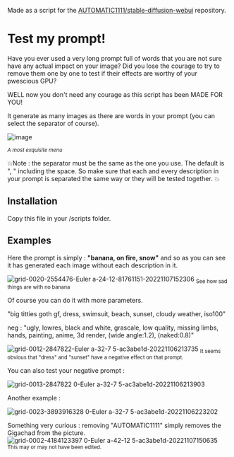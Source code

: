 Made as a script for the [AUTOMATIC1111/stable-diffusion-webui](https://github.com/AUTOMATIC1111/stable-diffusion-webui) repository.
# Test my prompt!

Have you ever used a very long prompt full of words that you are not sure have any actual impact on your image? Did you lose the courage to try to remove them one by one to test if their effects are worthy of your pwescious GPU?

WELL now you don't need any courage as this script has been MADE FOR YOU!

It generate as many images as there are words in your prompt (you can select the separator of course).


![image](https://user-images.githubusercontent.com/15731540/200430459-88ed61b7-fead-40d6-b339-ab65bbaae685.png)


<sub>*A most exquisite menu*</sub>

💥Note : the separator must be the same as the one you use. The default is ", " including the space. So make sure that each and every description in your prompt is separated the same way or they will be tested together. 💥 

## Installation

Copy this file in your /scripts folder.

## Examples

Here the prompt is simply : **"banana, on fire, snow"** and so as you can see it has generated each image without each description in it.

![grid-0020-2554476-Euler a-24-12-81761151-20221107152306](https://user-images.githubusercontent.com/15731540/200349119-e45d3cfb-39f0-4999-a8f0-4671a6393824.png)
<sub>See how sad things are with no banana</sub>

Of course you can do it with more parameters.

"big titties goth gf, dress, swimsuit, beach, sunset, cloudy weather, iso100"

neg : "ugly, lowres, black and white, grascale, low quality, missing limbs, hands, painting, anime, 3d render, (wide angle:1.2), (naked:0.8)"

![grid-0012-2847822-Euler a-32-7 5-ac3abe1d-20221106213735](https://user-images.githubusercontent.com/15731540/200350301-58ef3664-7062-4ad4-b43b-bb1d9adaeab8.png)
<sub>It seems obvious that "dress" and "sunset" have a negative effect on that prompt.</sub>

You can also test your negative prompt :

![grid-0013-2847822 0-Euler a-32-7 5-ac3abe1d-20221106213903](https://user-images.githubusercontent.com/15731540/200350376-83f25611-1648-451f-8316-0ef3f2cc5fd1.png)

Another example :

![grid-0023-3893916328 0-Euler a-32-7 5-ac3abe1d-20221106223202](https://user-images.githubusercontent.com/15731540/200350566-c2b548c4-c66f-4e4a-a2c1-7e75a6400092.png)

Something very curious : removing "AUTOMATIC1111" simply removes the Gigachad from the picture.
![grid-0002-4184123397 0-Euler a-42-12 5-ac3abe1d-20221107150635](https://user-images.githubusercontent.com/15731540/200350663-13fe236d-c81f-4e0b-a009-35c229c0b8a5.png)
<sub>This may or may not have been edited.</sub>
